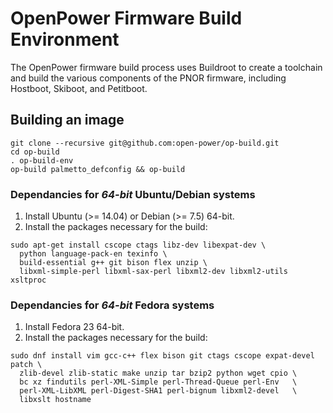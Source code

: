 # OpenPower Firmware Build Environment

The OpenPower firmware build process uses Buildroot to create a toolchain and
build the various components of the PNOR firmware, including Hostboot, Skiboot,
and Petitboot.

## Building an image

```
git clone --recursive git@github.com:open-power/op-build.git
cd op-build
. op-build-env
op-build palmetto_defconfig && op-build
```

### Dependancies for *64-bit* Ubuntu/Debian systems

1. Install Ubuntu (>= 14.04) or Debian (>= 7.5) 64-bit.
2. Install the packages necessary for the build:
```
sudo apt-get install cscope ctags libz-dev libexpat-dev \
  python language-pack-en texinfo \
  build-essential g++ git bison flex unzip \
  libxml-simple-perl libxml-sax-perl libxml2-dev libxml2-utils xsltproc
```

### Dependancies for *64-bit* Fedora systems

1. Install Fedora 23 64-bit.
2. Install the packages necessary for the build:
```
sudo dnf install vim gcc-c++ flex bison git ctags cscope expat-devel patch \
  zlib-devel zlib-static make unzip tar bzip2 python wget cpio \
  bc xz findutils perl-XML-Simple perl-Thread-Queue perl-Env   \
  perl-XML-LibXML perl-Digest-SHA1 perl-bignum libxml2-devel   \
  libxslt hostname
```
